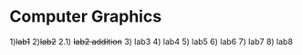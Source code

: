 # Computer Graphics
1)~~lab1~~
2)~~lab2~~
2.1) ~~lab2 addition~~
3) lab3
4) lab4
5) lab5
6) lab6
7) lab7
8) lab8
